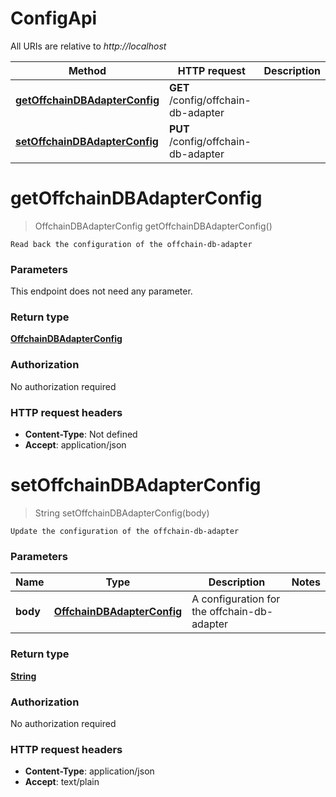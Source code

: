 # ConfigApi

All URIs are relative to *http://localhost*

Method | HTTP request | Description
------------- | ------------- | -------------
[**getOffchainDBAdapterConfig**](ConfigApi.md#getOffchainDBAdapterConfig) | **GET** /config/offchain-db-adapter | 
[**setOffchainDBAdapterConfig**](ConfigApi.md#setOffchainDBAdapterConfig) | **PUT** /config/offchain-db-adapter | 


<a name="getOffchainDBAdapterConfig"></a>
# **getOffchainDBAdapterConfig**
> OffchainDBAdapterConfig getOffchainDBAdapterConfig()



    Read back the configuration of the offchain-db-adapter

### Parameters
This endpoint does not need any parameter.

### Return type

[**OffchainDBAdapterConfig**](../Models/OffchainDBAdapterConfig.md)

### Authorization

No authorization required

### HTTP request headers

- **Content-Type**: Not defined
- **Accept**: application/json

<a name="setOffchainDBAdapterConfig"></a>
# **setOffchainDBAdapterConfig**
> String setOffchainDBAdapterConfig(body)



    Update the configuration of the offchain-db-adapter

### Parameters

Name | Type | Description  | Notes
------------- | ------------- | ------------- | -------------
 **body** | [**OffchainDBAdapterConfig**](../Models/OffchainDBAdapterConfig.md)| A configuration for the offchain-db-adapter |

### Return type

[**String**](../Models/string.md)

### Authorization

No authorization required

### HTTP request headers

- **Content-Type**: application/json
- **Accept**: text/plain


